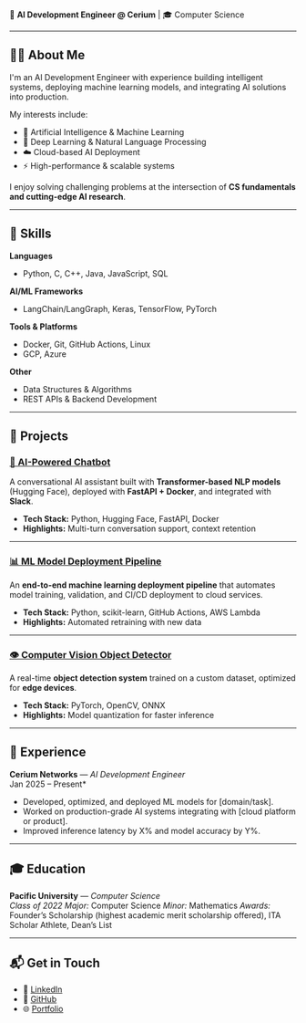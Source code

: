 🚀 **AI Development Engineer @ Cerium** | 🎓 Computer Science  

---

## 🧑‍💻 About Me
I'm an AI Development Engineer with experience building intelligent systems, deploying machine learning models, and integrating AI solutions into production.  

My interests include:
- 🤖 Artificial Intelligence & Machine Learning  
- 🧩 Deep Learning & Natural Language Processing  
- ☁️ Cloud-based AI Deployment  
- ⚡ High-performance & scalable systems  

I enjoy solving challenging problems at the intersection of **CS fundamentals and cutting-edge AI research**.

---

## 🔧 Skills

**Languages**  
- Python, C, C++, Java, JavaScript, SQL  

**AI/ML Frameworks**  
- LangChain/LangGraph, Keras, TensorFlow, PyTorch  

**Tools & Platforms**  
- Docker, Git, GitHub Actions, Linux  
- GCP, Azure 

**Other**  
- Data Structures & Algorithms  
- REST APIs & Backend Development  

---

## 📂 Projects

### [🧠 AI-Powered Chatbot](https://github.com/yourusername/chatbot-project)
A conversational AI assistant built with **Transformer-based NLP models** (Hugging Face), deployed with **FastAPI + Docker**, and integrated with **Slack**.  
- **Tech Stack:** Python, Hugging Face, FastAPI, Docker  
- **Highlights:** Multi-turn conversation support, context retention  

---

### [📊 ML Model Deployment Pipeline](https://github.com/yourusername/ml-deployment-pipeline)
An **end-to-end machine learning deployment pipeline** that automates model training, validation, and CI/CD deployment to cloud services.  
- **Tech Stack:** Python, scikit-learn, GitHub Actions, AWS Lambda  
- **Highlights:** Automated retraining with new data  

---

### [👁️ Computer Vision Object Detector](https://github.com/yourusername/cv-object-detector)
A real-time **object detection system** trained on a custom dataset, optimized for **edge devices**.  
- **Tech Stack:** PyTorch, OpenCV, ONNX  
- **Highlights:** Model quantization for faster inference  

---

## 📜 Experience

**Cerium Networks** — *AI Development Engineer*  
Jan 2025 – Present*  
- Developed, optimized, and deployed ML models for [domain/task].  
- Worked on production-grade AI systems integrating with [cloud platform or product].  
- Improved inference latency by X% and model accuracy by Y%.  

---

## 🎓 Education

**Pacific University** — *Computer Science*  
*Class of 2022*
*Major:* Computer Science
*Minor:* Mathematics
*Awards:* Founder’s Scholarship (highest academic merit scholarship offered), ITA Scholar Athlete, Dean’s List

---

## 📬 Get in Touch

- 💼 [LinkedIn](https://www.linkedin.com/in/garret-katayama/) 
- 🐙 [GitHub](https://github.com/yourusername)  
- 🌐 [Portfolio](https://garretsk.github.io)  
